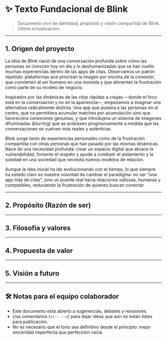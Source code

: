 # ✨ Texto Fundacional de Blink

> Documento vivo de identidad, propósito y visión compartida de Blink.  
> Última actualización: <!-- Fecha aquí -->

---

## 1. Origen del proyecto

La idea de Blink nació de una conversación profunda sobre cómo las personas se conocen hoy en día y lo deshumanizadas que se han vuelto muchas experiencias dentro de las apps de citas. Observamos un patrón repetido: plataformas que priorizan la imagen por encima de la conexión, que convierten al ser humano en una moneda y que alimentan la frustración como parte de su modelo de negocio.

Inspirados por las dinámicas de las citas rápidas a ciegas —donde el foco está en la conversación y no en la apariencia—, empezamos a imaginar una alternativa radicalmente distinta. Una app que pusiera a las personas en el centro, que no permitiera acumular matches por acumulación sino que favoreciera conexiones genuinas, y que introdujera un sistema de imágenes difuminadas (blurring) que se aclarasen progresivamente a medida que las conversaciones se vuelven más reales y auténticas.

Blink surge tanto de experiencias personales como de la frustración compartida con otras personas que han pasado por las mismas dinámicas. Nace de una necesidad profunda: crear un espacio digital que abrace la vulnerabilidad, fomente el respeto y ayude a combatir el aislamiento y la soledad en una sociedad que necesita nuevos modelos de relación.

Aunque la idea inicial ha ido evolucionando con el tiempo, lo que siempre ha estado claro es nuestra voluntad de cambiar el paradigma: no ser “una app más de citas”, sino un puente real hacia relaciones valiosas, humanas y compatibles, reduciendo la frustración de quienes buscan conectar.

---

## 2. Propósito (Razón de ser)

<!-- 
¿Cuál es la necesidad humana profunda que queremos atender?
¿Qué transformación buscamos provocar en la vida de las personas?
¿Por qué vale la pena que esta app exista?
Frases inspiradoras, breves y con peso. Ej: "Para devolver el control del tiempo y la autenticidad en las conexiones humanas".
-->

---

## 3. Filosofía y valores

<!-- 
¿Qué creemos sobre el amor, la conexión, la tecnología, el tiempo, la intimidad o la forma en que las personas se relacionan?
¿Qué defendemos?
¿Qué NO aceptamos?
Lista de valores clave (máximo 5) con una breve descripción de cada uno.
Ejemplos: "Autenticidad sin filtros", "Respeto radical", "Privacidad primero", etc.
-->

---

## 4. Propuesta de valor

<!-- 
¿Qué diferencia a Blink de otras apps de citas?
¿Cómo resolvemos el problema de forma única o mejor?
¿A quién servimos y qué ofrecemos que no encontrarán en otro lugar?
Frases claras, humanas y directas (evitar jerga de negocios o palabras vacías).
-->

---

## 5. Visión a futuro

<!-- 
¿Dónde queremos estar en 5-10 años?
¿Qué impacto queremos haber tenido?
¿Cómo imaginamos que será el mundo si Blink cumple su propósito?
-->

---

## 🛠 Notas para el equipo colaborador

- Este documento está abierto a sugerencias, debates y revisiones.
- Usa comentarios (`<!-- -->`) para dejar ideas que aún no están listas para publicación.
- No es necesario que el tono sea definitivo desde el principio: mejor sinceridad imperfecta que perfección vacía.
